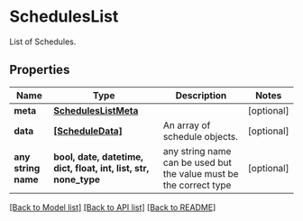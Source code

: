 # SchedulesList

List of Schedules.

## Properties
Name | Type | Description | Notes
------------ | ------------- | ------------- | -------------
**meta** | [**SchedulesListMeta**](SchedulesListMeta.md) |  | [optional] 
**data** | [**[ScheduleData]**](ScheduleData.md) | An array of schedule objects. | [optional] 
**any string name** | **bool, date, datetime, dict, float, int, list, str, none_type** | any string name can be used but the value must be the correct type | [optional]

[[Back to Model list]](../README.md#documentation-for-models) [[Back to API list]](../README.md#documentation-for-api-endpoints) [[Back to README]](../README.md)


